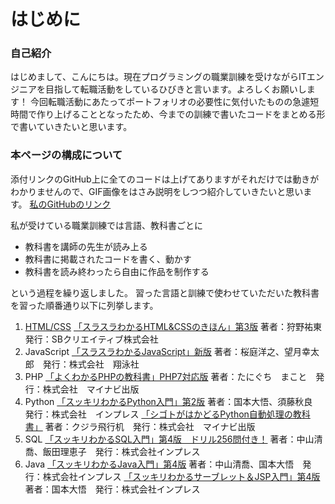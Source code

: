 # はじめに
### 自己紹介
はじめまして、こんにちは。現在プログラミングの職業訓練を受けながらITエンジニアを目指して転職活動をしているひびきと言います。よろしくお願いします！
今回転職活動にあたってポートフォリオの必要性に気付いたものの急遽短時間で作り上げることとなったため、今までの訓練で書いたコードをまとめる形で書いていきたいと思います。
### 本ページの構成について
添付リンクのGitHub上に全てのコードは上げてありますがそれだけでは動きがわかりませんので、GIF画像をはさみ説明をしつつ紹介していきたいと思います。
[私のGitHubのリンク](https://github.com/tgchbkauiiii-lgtm/studying)

私が受けている職業訓練では言語、教科書ごとに
* 教科書を講師の先生が読み上る
* 教科書に掲載されたコードを書く、動かす
* 教科書を読み終わったら自由に作品を制作する

という過程を繰り返しました。
習った言語と訓練で使わせていただいた教科書を習った順番通り以下に列挙します。
1. [HTML/CSS](#HTML/CSS "HTML/CSS部分へ")
[「スラスラわかるHTML&CSSのきほん」第3版](https://www.sbcr.jp/product/4815611651/)
著者：狩野祐東　発行：SBクリエイティブ株式会社
2. JavaScript
[「スラスラわかるJavaScript」新版](https://www.shoeisha.co.jp/book/detail/9784798173269)
著者：桜庭洋之、望月幸太郎　発行：株式会社　翔泳社
3. PHP
[「よくわかるPHPの教科書」PHP7対応版](https://book.mynavi.jp/ec/products/detail/id=89743)
著者：たにぐち　まこと　発行：株式会社　マイナビ出版
4. Python
[「スッキリわかるPython入門」第2版](https://book.impress.co.jp/books/1122101165)
著者：国本大悟、須藤秋良　発行：株式会社　インプレス
[「シゴトがはかどるPython自動処理の教科書」](https://book.mynavi.jp/ec/products/detail/id=119730)
著者：クジラ飛行机　発行：株式会社　マイナビ出版
5. SQL
[「スッキリわかるSQL入門」第4版　ドリル256問付き！](https://book.impress.co.jp/books/1123101107)
著者：中山清喬、飯田理恵子　発行：株式会社インプレス
6. Java
[「スッキリわかるJava入門」第4版](https://book.impress.co.jp/books/1123101044)
著者：中山清喬、国本大悟　発行：株式会社インプレス
[「スッキリわかるサーブレット＆JSP入門」第4版](https://sukkiri.jp/books/sukkiri_servlet4)
著者：国本大悟　発行：株式会社インプレス
